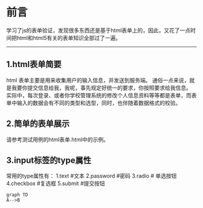 # 前言

学习了js的表单验证，发现很多东西还是基于html表单上的，因此，又花了一点时间把html和html5有关的表单知识全部过了一遍。

---

## 1.html表单简要

html 表单主要是用来收集用户的输入信息，并发送到服务端。
通俗一点来说，就是我要你提交信息给我，我呢，事先规定好统一的要求，你按照要求给我信息。
实际中，每次登录、或者你学校管理系统的修改个人信息资料等等都是表单，而表单中输入的数据会有不同的类型和选型，同时，也伴随着数据格式的校验。

## 2.简单的表单展示

请参考测试用例的html表单.html中的示例。

## 3.input标签的type属性

常用的type属性有：
1.text    #文本
2.password  #密码
3.radio   # 单选按钮
4.checkbox  #复选框
5.submit  #提交按钮

```mermaid
graph TD
A-->B
```

